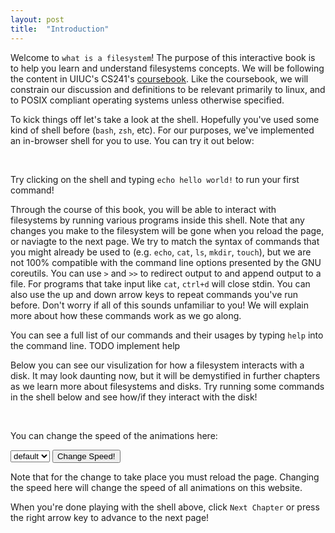 ```yaml
---
layout: post
title:  "Introduction"
---
```


<script>
var animated_shell;
window.onload = function() {
    var shell = new Shell(new LayeredFilesystem(), document.getElementById("shell_parent"));
    shell.main("{{ site.baseurl }}");
    console.log("set up shell");

    var canvas = create_canvas('fs_vis');
    var animated_fs = new LayeredFilesystem(null, canvas);
    animated_shell = new Shell(animated_fs, document.getElementById("shell_fs_parent"));
    animated_shell.main("{{ site.baseurl }}");
    console.log("set up animated shell");
};
</script>

Welcome to `what is a filesystem`!
The purpose of this interactive book is to help you learn and understand filesystems concepts.
We will be following the content in UIUC's CS241's [coursebook](https://github.com/illinois-cs241/coursebook/wiki).
Like the coursebook, we will constrain our discussion and definitions to be relevant primarily to linux, and to POSIX compliant operating systems unless otherwise specified.

To kick things off let's take a look at the shell.
Hopefully you've used some kind of shell before (`bash`, `zsh`, etc).
For our purposes, we've implemented an in-browser shell for you to use.
You can try it out below:

<div id="shell_parent"></div>
<br>

Try clicking on the shell and typing `echo hello world!` to run your first command!

Through the course of this book, you will be able to interact with filesystems by running various programs inside this shell.
Note that any changes you make to the filesystem will be gone when you reload the page, or naviagte to the next page.
We try to match the syntax of commands that you might already be used to
(e.g. `echo`, `cat`, `ls`, `mkdir`, `touch`), but we are not 100% compatible with the command line options presented by the GNU coreutils.
You can use `>` and `>>` to redirect output to and append output to a file.
For programs that take input like `cat`, `ctrl+d` will close stdin.
You can also use the up and down arrow keys to repeat commands you've run before.
Don't worry if all of this sounds unfamiliar to you!
We will explain more about how these commands work as we go along.

You can see a full list of our commands and their usages by typing `help` into the command line. TODO implement help

Below you can see our visulization for how a filesystem interacts with a disk.
It may look daunting now, but it will be demystified in further chapters as we learn more about filesystems and disks.
Try running some commands in the shell below and see how/if they interact with the disk!

<div id="shell_fs_parent"></div>
<br>
<canvas id="fs_vis"></canvas>

You can change the speed of the animations here:

<select id="speed_selector">
<option value="">default</option>
</select>
<button onclick='change_speed()'>Change Speed!</button>

<script>
for (var i = 10; i <= 100; i++) {
    var opt = document.createElement('option');
    opt.value = i.toString();
    opt.innerText = i + "ms";
    document.getElementById('speed_selector').appendChild(opt);
}
function change_speed() {
    var speed_value = document.getElementById('speed_selector').value || "100";
    localStorage.setItem("ANIMATOR_DURATION", speed_value);
    alert("Changed animation speed to "+ speed_value + "ms");
}
</script>

Note that for the change to take place you must reload the page.
Changing the speed here will change the speed of all animations on this website.

When you're done playing with the shell above, click `Next Chapter` or press the right arrow key to advance to the next page!
